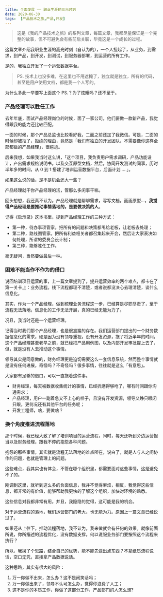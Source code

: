 ```yaml
---
title: 全面发展 —— 职业生涯的高光时刻
date: 2020-06-30
tags:  [产品技术之旅,产品,开发]
---
```


> 这是《我的产品技术之旅》的系列文章，每篇文章，我都尽量保证是一个完整的故事，但不可避免会有些前后关联，毕竟这是一个成长的过程。

这篇文章介绍我职业生涯的高光时刻（自认为的），一个人担起了，从业务，到需求，到产品，到开发，到测试，到服务器部署，到运营的所有工作。

是的，我独立开发了一个运营数据平台。

> PS. 技术上也没多难，在这里也不用遮掩了，独立就是独立，所有的代码，甚至是用户使用文档，都是我一个人写的。

为什么多此一举要写上面这个 PS.？为了炫耀吗？还不至于。

### 产品经理可以胜任工作

去年年底，面试产品经理岗位的时候，面了一家公司，他们要做一款新产品，我觉得跟我的能力还比较匹配。

一面的时候，那个产品总监也比较看好我，二面之前还加了我微信。可是，二面的时候却被拒了，拒绝的理由，竟然是「我们有独立的开发团队，不需要像你这样全部都做的产品经理」，很尴尬。

后来我想，如果我当时这么讲，「这个项目，我负责用户需求调研，产品功能设计，产出需求规格说明书，以及交互原型文档，然后，协同开发测试的同事，历时半年多的时间，从 0 到 1 搭建了培训运营数据平台，后面计划.....」。

如果这么说的话，是不是机会还大一些？

产品经理就干你产品经理的活，管那么多闲事干嘛。

回头想想，我还真不认为，产品经理就是聊聊需求，写写文档，画画原型...，**我觉得产品经理是要推动事情落地的，是要做决策的人**。

记得《启示录》这本书里，提到产品经理工作的三种方式：

- 第一种，待办事项管家。把所有的问题和决策都甩给老板，让老板去处理；
- 第二种，路线图管家。把所有利益相关者都召集起来开会，然后让大家表决如何处理，所谓的委员会设计制；
- 第三种，能够胜任工作。

毫无疑问，当然要做最后一种。

### 困难不能当作不作为的借口

说回培训项目运营的事，上一篇文章提到了，提升运营效率的两个难点，都卡在了第一关卡上：业务流程。线下流程都理不清楚，或者说都没决心去理清楚，谈什么信息化。

其实，作为一个产品经理，做到梳理业务流程这一步，已经算是尽职尽责了，至于流程无法落地，信息化的工作无法开展，真的已经无能为力了。

况且，我当时还是一个运营经理。

记得当时我们那个产品经理，也是很尬尴的存在。我们运营部门提出的一个财务数据信息化的需求，硬是因为没有领导重视，没有开发资源，拖了将近半年的时间，这个产品经理甚至老早之前，就已经把产品用例图，以及内部开发审批提上去了，但，就是没有人去推动这个事情。

领导其实是同意做的，财务经理更是迫切需要这么一套信息系统，然而整个事情就是没有任何进展，奇怪吗？不奇怪吗？很多事情，往往就是这么「有意思」。

大家都有足够的借口，可以一直拖着这件事。

- 财务经理，每天被数据收集统计的事情，已经折磨得够呛了，哪有时间跟你沟通需求；
- 产品经理，用户一副着急又不上心的样子，且没有开发资源，领导又睁只眼闭只眼，更何况还有其他平台的任务呢；
- 开发工程师，啥，要做啥？

### 换个角度推进流程落地

那个时候，我已经大致了解了培训项目的运营流程，同时，每天还听到旁边运营担当以及财务经理，跟我不停的抱怨各种问题。

抱怨的那些事情，其实就是流程无法落地的难点所在，说白了，就是人与人之间协作的问题，也就是管理上的问题。

这些难点，我其实也有体会，不管在哪个组织里，都需要面对这些事情，这是避免不了的。

刚调到这里，就听到这么多的负面信息，我并不觉得麻烦，相反，我觉得这些信息，都非常的有价值，能够帮助我更快的了解这个组织，加快对环境的熟悉。

这些信息对我都非常有用，并且，我隐隐的觉得，这可能是我的机会。

对于运营流程的落地，我们运营部门的老大，也无能为力。原因上一篇文章已经说过了。

如果还从上往下，推动流程落地，我不认为，我来做就会有任何的效果。就像前面所说，你所描述的流程优化，没有数据支撑，何以说服业务部门要按照这个流程来执行？

所以，我换了个思路，结合自己的优势，能不能先做出点东西？不拿纸质流程说话，空口无凭，直接拿产品数据说话。

这种思路，其实有很大的风险：

1. 万一你做不出来，怎么办？这不是闹笑话吗；
2. 万一你做出来了，领导不认可怎么办，觉得你浪费了人工；
3. 这不是你的本质工作，你做了这部分工作，产品部门的人怎么想?



